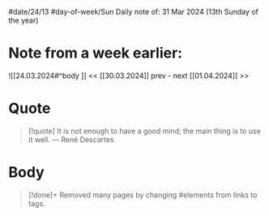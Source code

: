 
#date/24/13
#day-of-week/Sun
Daily note of: 31 Mar 2024 (13th Sunday of the year)
# Note from a week earlier:
![[24.03.2024#^body ]]
 << [[30.03.2024]] prev - next [[01.04.2024]] >>
# Quote

> [!quote] It is not enough to have a good mind; the main thing is to use it well.
> — René Descartes

# Body
> [!done]+
> Removed many pages by changing #elements from links to tags. 
